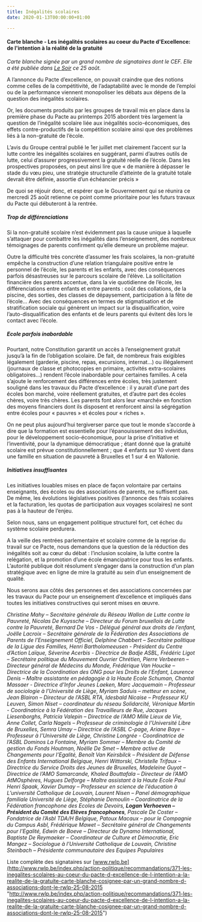 ```yaml
---
title: Inégalités scolaires
date: 2020-01-13T00:00:00+01:00

---
```

#### Carte blanche - Les inégalités scolaires au coeur du Pacte d'Excellence: de l'intention à la réalité de la gratuité

_Carte blanche signée par un grand nombre de signataires dont le CEF. Elle a été publiée dans_ [_Le Soir_](http://jn.lesoir.be/?_ga=1.29564342.8833007.1429613361#/article/262480 "http://jn.lesoir.be/?_ga=1.29564342.8833007.1429613361#/article/262480") _ce 25 août._

A l’annonce du Pacte d’excellence, on pouvait craindre que des notions comme celles de la compétitivité, de l’adaptabilité avec le monde de l’emploi ou de la performance viennent monopoliser les débats aux dépens de la question des inégalités scolaires.

Or, les documents produits par les groupes de travail mis en place dans la première phase du Pacte au printemps 2015 abordent très largement la question de l’inégalité scolaire liée aux inégalités socio-économiques, des effets contre-productifs de la compétition scolaire ainsi que des problèmes liés à la non-gratuité de l’école.

L’avis du Groupe central publié le 1er juillet met clairement l’accent sur la lutte contre les inégalités scolaires en suggérant, parmi d’autres outils de lutte, celui d’assurer progressivement la gratuité réelle de l’école. Dans les prospectives proposées, on peut ainsi lire que « de manière à dépasser le stade du vœu pieu, une stratégie structurelle d’atteinte de la gratuité totale devrait être définie, assortie d’un échéancier précis »

De quoi se réjouir donc, et espérer que le Gouvernement qui se réunira ce mercredi 25 août retienne ce point comme prioritaire pour les futurs travaux du Pacte qui débuteront à la rentrée.

##### Trop de différenciations

Si la non-gratuité scolaire n’est évidemment pas la cause unique à laquelle s’attaquer pour combattre les inégalités dans l’enseignement, des nombreux témoignages de parents confirment qu’elle demeure un problème majeur.

Outre la difficulté très concrète d’assumer les frais scolaires, la non-gratuité empêche la construction d’une relation triangulaire positive entre le personnel de l’école, les parents et les enfants, avec des conséquences parfois désastreuses sur le parcours scolaire de l’élève. La sollicitation financière des parents accentue, dans la vie quotidienne de l’école, les différenciations entre enfants et entre parents : coût des collations, de la piscine, des sorties, des classes de dépaysement, participation à la fête de l’école… Avec des conséquences en termes de stigmatisation et de stratification sociale qui génèrent un impact sur la disqualification, voire l’auto-disqualification des enfants et de leurs parents qui évitent dès lors le contact avec l’école.

##### Ecole parfois inabordable

Pourtant, notre Constitution garantit un accès à l’enseignement gratuit jusqu’à la fin de l’obligation scolaire. De fait, de nombreux frais exigibles légalement (garderie, piscine, repas, excursions, internat…) ou illégalement (journaux de classe et photocopies en primaire, activités extra-scolaires obligatoires…) rendent l’école inabordable pour certaines familles. A cela s’ajoute le renforcement des différences entre écoles, très justement souligné dans les travaux du Pacte d’excellence : il y aurait d’une part des écoles bon marché, voire réellement gratuites, et d’autre part des écoles chères, voire très chères. Les parents font alors leur «marché» en fonction des moyens financiers dont ils disposent et renforcent ainsi la ségrégation entre écoles pour « pauvres » et écoles pour « riches ».

On ne peut plus aujourd’hui tergiverser parce que tout le monde s’accorde à dire que la formation est essentielle pour l’épanouissement des individus, pour le développement socio-économique, pour la prise d’initiative et l’inventivité, pour la dynamique démocratique ; étant donné que la gratuité scolaire est prévue constitutionnellement ; que 4 enfants sur 10 vivent dans une famille en situation de pauvreté à Bruxelles et 1 sur 4 en Wallonie.

##### Initiatives insuffisantes

Les initiatives louables mises en place de façon volontaire par certains enseignants, des écoles ou des associations de parents, ne suffisent pas. De même, les évolutions législatives positives (l’annonce des frais scolaires et la facturation, les quotas de participation aux voyages scolaires) ne sont pas à la hauteur de l’enjeu.

Selon nous, sans un engagement politique structurel fort, cet échec du système scolaire perdurera.

A la veille des rentrées parlementaire et scolaire comme de la reprise du travail sur ce Pacte, nous demandons que la question de la réduction des inégalités soit au cœur du débat : l’inclusion scolaire, la lutte contre la relégation, et la promotion d’une école émancipatrice pour tous les enfants. L’autorité publique doit résolument s’engager dans la construction d’un plan stratégique avec en ligne de mire la gratuité au sein d’un enseignement de qualité.

Nous serons aux côtés des personnes et des associations concernées par les travaux du Pacte pour un enseignement d’excellence et impliqués dans toutes les initiatives constructives qui seront mises en œuvre.

_Christine Mahy – Secrétaire générale du Réseau Wallon de Lutte contre la Pauvreté, Nicolas De Kuyssche – Directeur du Forum bruxellois de Lutte contre la Pauvreté, Bernard De Vos - Délégué général aux droits de l’enfant, Joëlle Lacroix – Secrétaire générale de la Fédération des Associations de Parents de l’Enseignement Officiel, Delphine Chabbert – Secrétaire politique de la Ligue des Familles, Henri Bartholomeeusen - Président du Centre d’Action Laïque, Séverine Acerbis - Directrice de Badje ASBL, Frédéric Ligot – Secrétaire politique du Mouvement Ouvrier Chrétien, Pierre Verbeeren – Directeur général de Médecins du Monde, Frédérique Van Houcke – Directrice de la Coordination des ONG pour les Droits de l’Enfant, Laurence Denis – Maître assistante en pédagogie à la Haute Ecole Schuman, Chantal Massaer - Directrice d’Infor Jeunes Laeken, Marc Jacquemain – Professeur de sociologie à l’Université de Liège, Myriam Saduis – metteur en scène, Jean Blairon – Directeur de l’ASBL RTA, Idesbald Nicaise – Professeur KU Leuven, Simon Niset – coordinateur du réseau Solidarcité, Véronique Martin - Coordinatrice à la Fédération des Travailleurs de Rue, Jacques Liesenborghs, Patricia Valepin – Directrice de l’AMO Mille Lieux de Vie, Anne Collet, Carla Nagels – Professeur de criminologie à l’Université Libre de Bruxelles, Semra Umay – Directrice de l’ASBL C-page, Ariane Baye – Professeur à l’Université de Liège, Christine Longrée - Coordinatrice de l’ASBL Dominos La Fontaine, Myriam Sommer – Membre du Comité de gestion du Fonds Houtman, Noëlle De Smet – Membre active de Changements pour l’Egalité, Benoît Van Keirsbilck – Président de Défense des Enfants International Belgique, Henri Wittorski, Christelle Trifaux – Directrice du Service Droits des Jeunes de Bruxelles, Madeleine Guyot – Directrice de l’AMO Samarcande, Khaled Bouttafala – Directeur de l’AMO AtMOsphères, Hugues Delforge – Maître assistant à la Haute Ecole Paul Henri Spaak, Xavier Dumay – Professeur en science de l’éducation à L’université Catholique de Louvain, Laurent Nisen – Panel démographique familiale Université de Liège, Stéphanie Demoulin – Coordinatrice de la Fédération francophone des Ecoles de Devoirs, **Logan Verhoeven – Président du Comité des Elèves francophones**, Pascale De Coster – Fondatrice de l’Asbl TDA/H Belgique, Patoux Macaux – pour le Compagnie du Campus Asbl, Frédérique Mawet – Secrétaire général de Changements pour l’Egalité, Edwin de Boeve – Directeur de Dynamo International, Baptiste De Reymaeker – Coordinateur de Culture et Démocratie, Eric Mangez – Sociologue à l’Université Catholique de Louvain, Christine Steinbach – Présidente communautaire des Equipes Populaires_

Liste complète des signataires sur [www.rwlp.be](http://www.rwlp.be/index.php/action-politique/recommandations/371-les-inegalites-scolaires-au-coeur-du-pacte-d-excellence-de-l-intention-a-la-realite-de-la-gratuite-carte-blanche-cosignee-par-un-grand-nombre-d-associations-dont-le-rwlp-25-08-2015 "http://www.rwlp.be/index.php/action-politique/recommandations/371-les-inegalites-scolaires-au-coeur-du-pacte-d-excellence-de-l-intention-a-la-realite-de-la-gratuite-carte-blanche-cosignee-par-un-grand-nombre-d-associations-dont-le-rwlp-25-08-2015")